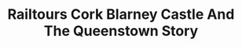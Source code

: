 ---
title: "Railtours Cork Blarney Castle And The Queenstown Story"
address: "16 Amiens Street, Co. Dublin, Dublin 1"
tel: "+353 1 856 0045"
county: "Dublin"
category: "Rail Services"
type: "Content"
lat: "53.35109329223633"
lng: "-6.250678539276123"
---